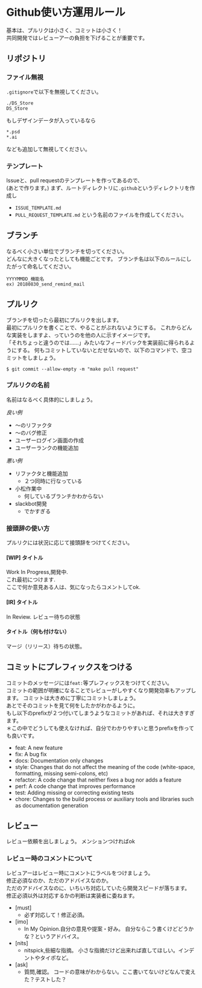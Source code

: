 # Github使い方運用ルール

基本は、プルリクは小さく、コミットは小さく！  
共同開発ではレビューアーの負担を下げることが重要です。


## リポジトリ



### ファイル無視

`.gitignore`で以下を無視してください。

```
./DS_Store
DS_Store
```

もしデザインデータが入っているなら
```
*.psd
*.ai
```
なども追加して無視してください。

### テンプレート
Issueと、pull requestのテンプレートを作ってあるので、  
(あとで作ります。)
まず、ルートディレクトリに`.github`というディレクトリを作成し
- `ISSUE_TEMPLATE.md`
- `PULL_REQUEST_TEMPLATE.md`
という名前のファイルを作成してください。

## ブランチ
なるべく小さい単位でブランチを切ってください。  
どんなに大きくなったとしても機能ごとです。
ブランチ名は以下のルールにしたがって命名してください。

```
YYYYMMDD_機能名
ex) 20180830_send_remind_mail
```


## プルリク
ブランチを切ったら最初にプルリクを出します。  
最初にプルリクを書くことで、やることがぶれないようにする。
これからどんな実装をしますよ、っていうのを他の人に示すイメージです。  
「それちょっと違うのでは……」みたいなフィードバックを実装前に得られるようにする。
何もコミットしていないとだせないので、以下のコマンドで、空コミットをしましょう。

```shell
$ git commit --allow-empty -m "make pull request"
```

### プルリクの名前
名前はなるべく具体的にしましょう。  

_良い例_  
- 〜のリファクタ
- 〜のバグ修正
- ユーザーログイン画面の作成
- ユーザーランクの機能追加

_悪い例_
- リファクタと機能追加
  - ２つ同時に行なっている
- 小松作業中
  - 何しているブランチかわからない
- slackbot開発
  - でかすぎる

### 接頭辞の使い方
プルリクには状況に応じて接頭辞をつけてください。

#### [WIP] タイトル
Work In Progress,開発中.  
これ最初につけます.  
ここで何か意見ある人は、気になったらコメントしてok.  

#### [IR] タイトル
In Review.
レビュー待ちの状態

#### タイトル（何も付けない）
マージ（リリース）待ちの状態。


## コミットにプレフィックスをつける
コミットのメッセージには`feat:`等プレフィックスをつけてください。  
コミットの範囲が明確になることでレビューがしやすくなり開発効率もアップします。
コミットは大きめに丁寧にコミットしましょう。  
あとでそのコミットを見て何をしたかがわかるように。  
もし以下のprefixが２つ付いてしまうようなコミットがあれば、それは大きすぎます。  
＊この中でどうしても使えなければ、自分でわかりやすいと思うprefixを作っても良いです。

- feat: A new feature
- fix: A bug fix
- docs: Documentation only changes
- style: Changes that do not affect the meaning of the code (white-space, formatting, missing semi-colons, etc)
- refactor: A code change that neither fixes a bug nor adds a feature
- perf: A code change that improves performance
- test: Adding missing or correcting existing tests
- chore: Changes to the build process or auxiliary tools and libraries such as documentation generation

## レビュー
レビュー依頼を出しましょう。
メンションつければok

### レビュー時のコメントについて
レビュアーはレビュー時にコメントにラベルをつけましょう。  
修正必須なのか、ただのアドバイスなのか。  
ただのアドバイスなのに、いちいち対応していたら開発スピードが落ちます。  
修正必須以外は対応するかの判断は実装者に委ねます。  

- [must]
  - 必ず対応して！修正必須。
- [imo]  
  - In My Opinion.自分の意見や提案・好み。 自分ならこう書くけどどうかな？というアドバイス。
- [nits]
  - nitspick,些細な指摘。 小さな指摘だけど出来れば直してほしい。インデントやタイポなど。
- [ask]  
  - 質問,確認。 コードの意味がわからない。ここ書いてないけどなんで変えた？テストした？

